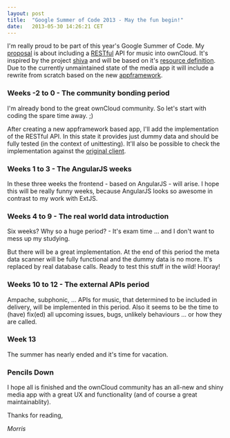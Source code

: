 ```yaml
---
layout: post
title:  "Google Summer of Code 2013 - May the fun begin!"
date:   2013-05-30 14:26:21 CET
---
```


I'm really proud to be part of this year's Google Summer of Code. My [proposal] is about including a [RESTful] API for music into ownCloud. It's inspired by the project [shiva] and will be based on it's [resource definition]. Due to the currently unmaintained state of the media app it will include a rewrite from scratch based on the new [appframework].

### Weeks -2 to 0 - The community bonding period

I'm already bond to the great ownCloud community. So let's start with coding the spare time away. ;)

After creating a new appframework based app, I'll add the implementation of the RESTful API. In this state it provides just dummy data and should be fully tested (in the context of unittesting). It'll also be possible to check the implementation against the [original client].

### Weeks 1 to 3 - The AngularJS weeks

In these three weeks the frontend - based on AngularJS - will arise. I hope this will be really funny weeks, because AngularJS looks so awesome in contrast to my work with ExtJS.

### Weeks 4 to 9 - The real world data introduction

Six weeks? Why so a huge period? - It's exam time ... and I don't want to mess up my studying.

But there will be a great implementation. At the end of this period the meta data scanner will be fully functional and the dummy data is no more. It's replaced by real database calls. Ready to test this stuff in the wild! Hooray!

### Weeks 10 to 12 - The external APIs period

Ampache, subphonic, ... APIs for music, that determined to be included in delivery, will be implemented in this period. Also it seems to be the time to (have) fix(ed) all upcoming issues, bugs, unlikely behaviours ... or how they are called.

### Week 13

The summer has nearly ended and it's time for vacation.

### Pencils Down

I hope all is finished and the ownCloud community has an all-new and shiny media app with a great UX and functionality (and of course a great maintainablity).

Thanks for reading,

*Morris*

[proposal]: https://www.google-melange.com/gsoc/proposal/review/google/gsoc2013/kabum/9001
[shiva]: https://github.com/tooxie/shiva-server
[resource definition]: https://github.com/tooxie/shiva-server#resource
[RESTful]: https://en.wikipedia.org/wiki/Representational_state_transfer#RESTful_web_APIs
[appframework]: https://github.com/owncloud/appframework
[original client]: https://github.com/tooxie/shiva-client

